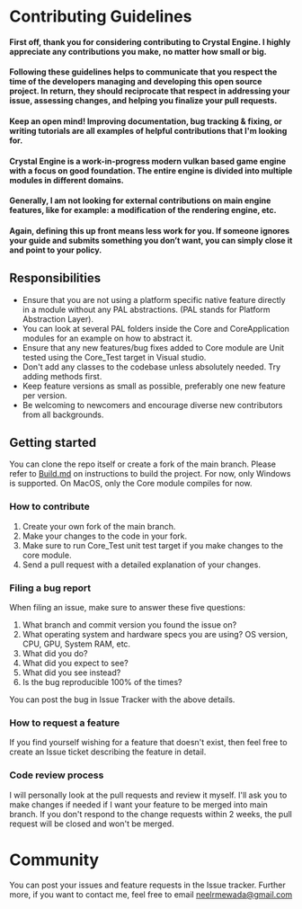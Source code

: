# Contributing Guidelines

#### First off, thank you for considering contributing to Crystal Engine. I highly appreciate any contributions you make, no matter how small or big.

#### Following these guidelines helps to communicate that you respect the time of the developers managing and developing this open source project. In return, they should reciprocate that respect in addressing your issue, assessing changes, and helping you finalize your pull requests.

#### Keep an open mind! Improving documentation, bug tracking & fixing, or writing tutorials are all examples of helpful contributions that I'm looking for.

#### Crystal Engine is a work-in-progress modern vulkan based game engine with a focus on good foundation. The entire engine is divided into multiple modules in different domains.

#### Generally, I am not looking for external contributions on main engine features, like for example: a modification of the rendering engine, etc.

#### Again, defining this up front means less work for you. If someone ignores your guide and submits something you don’t want, you can simply close it and point to your policy.

## Responsibilities

* Ensure that you are not using a platform specific native feature directly in a module without any PAL abstractions. (PAL stands for Platform Abstraction Layer).
* You can look at several PAL folders inside the Core and CoreApplication modules for an example on how to abstract it.
* Ensure that any new features/bug fixes added to Core module are Unit tested using the Core_Test target in Visual studio.
* Don't add any classes to the codebase unless absolutely needed. Try adding methods first.
* Keep feature versions as small as possible, preferably one new feature per version.
* Be welcoming to newcomers and encourage diverse new contributors from all backgrounds.

## Getting started

You can clone the repo itself or create a fork of the main branch. Please refer to [Build.md](/Docs/Build.md) on instructions to build the project. For now, only Windows is supported. On MacOS, only the Core module compiles for now.

### How to contribute

1. Create your own fork of the main branch.
2. Make your changes to the code in your fork.
3. Make sure to run Core_Test unit test target if you make changes to the core module.
4. Send a pull request with a detailed explanation of your changes.

### Filing a bug report

When filing an issue, make sure to answer these five questions:
1. What branch and commit version you found the issue on?
2. What operating system and hardware specs you are using? OS version, CPU, GPU, System RAM, etc.
3. What did you do?
4. What did you expect to see?
5. What did you see instead?
6. Is the bug reproducible 100% of the times?

You can post the bug in Issue Tracker with the above details.

### How to request a feature

If you find yourself wishing for a feature that doesn't exist, then feel free to create an Issue ticket describing the feature in detail.

### Code review process

I will personally look at the pull requests and review it myself. I'll ask you to make changes if needed if I want your feature to be merged into main branch. If you don't respond to the change requests within 2 weeks, the pull request will be closed and won't be merged.

# Community

You can post your issues and feature requests in the Issue tracker. Further more, if you want to contact me, feel free to email neelrmewada@gmail.com

